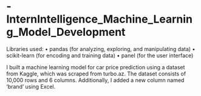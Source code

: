 # -InternIntelligence_Machine_Learning_Model_Development

Libraries used:
	•	pandas (for analyzing, exploring, and manipulating data)
	•	scikit-learn (for encoding and training data)
	•	panel (for the user interface)

I built a machine learning model for car price prediction using a dataset from Kaggle, which was scraped from turbo.az. The dataset consists of 10,000 rows and 6 columns. Additionally, I added a new column named ‘brand’ using Excel.